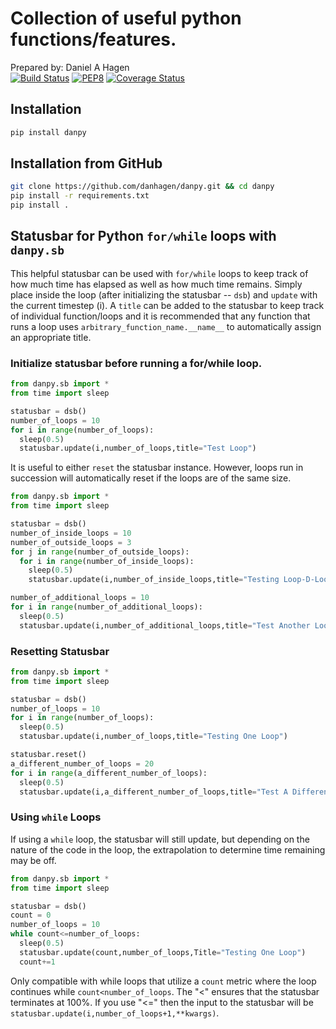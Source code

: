 # Collection of useful python functions/features.
Prepared by: Daniel A Hagen  
[![Build Status](https://travis-ci.com/danhagen/danpy.svg?branch=master)](https://travis-ci.com/danhagen/danpy)
[![PEP8](https://img.shields.io/badge/code%20style-pep8-orange.svg)](https://www.python.org/dev/peps/pep-0008/)
[![Coverage Status](https://coveralls.io/repos/github/danhagen/danpy/badge.svg?branch=master)](https://coveralls.io/github/danhagen/danpy?branch=master)

## Installation
```py
pip install danpy
```

## Installation from GitHub
```bash
git clone https://github.com/danhagen/danpy.git && cd danpy
pip install -r requirements.txt
pip install .
```


## Statusbar for Python `for/while` loops with `danpy.sb`
This helpful statusbar can be used with `for/while` loops to keep track of how much time has elapsed as well as how much time remains. Simply place inside the loop (after initializing the statusbar -- `dsb`) and `update` with the current timestep (i). A `title` can be added to the statusbar to keep track of individual function/loops and it is recommended that any function that runs a loop uses `arbitrary_function_name.__name__` to automatically assign an appropriate title. 

### Initialize statusbar before running a for/while loop.
```py
from danpy.sb import *
from time import sleep

statusbar = dsb()
number_of_loops = 10
for i in range(number_of_loops):
  sleep(0.5)
  statusbar.update(i,number_of_loops,title="Test Loop")
```
It is useful to either `reset` the statusbar instance. However, loops run in succession will automatically reset if the loops are of the same size.

```py
from danpy.sb import *
from time import sleep

statusbar = dsb()
number_of_inside_loops = 10
number_of_outside_loops = 3
for j in range(number_of_outside_loops):
  for i in range(number_of_inside_loops):
    sleep(0.5)
    statusbar.update(i,number_of_inside_loops,title="Testing Loop-D-Loops")

number_of_additional_loops = 10
for i in range(number_of_additional_loops):
  sleep(0.5)
  statusbar.update(i,number_of_additional_loops,title="Test Another Loop")
```

### Resetting Statusbar
```py
from danpy.sb import *
from time import sleep

statusbar = dsb()
number_of_loops = 10
for i in range(number_of_loops):
  sleep(0.5)
  statusbar.update(i,number_of_loops,title="Testing One Loop")

statusbar.reset()
a_different_number_of_loops = 20
for i in range(a_different_number_of_loops):
  sleep(0.5)
  statusbar.update(i,a_different_number_of_loops,title="Test A Different Loop")
```

### Using `while` Loops
If using a `while` loop, the statusbar will still update, but depending on the nature of the code in the loop, the extrapolation to determine time remaining may be off.

```py
from danpy.sb import *
from time import sleep

statusbar = dsb()
count = 0
number_of_loops = 10
while count<=number_of_loops:
  sleep(0.5)
  statusbar.update(count,number_of_loops,Title="Testing One Loop")
  count+=1
```

Only compatible with while loops that utilize a `count` metric where the loop continues while `count<number_of_loops`. The "<" ensures that the statusbar terminates at 100%. If you use "<=" then the input to the statusbar will be `statusbar.update(i,number_of_loops+1,**kwargs)`.
